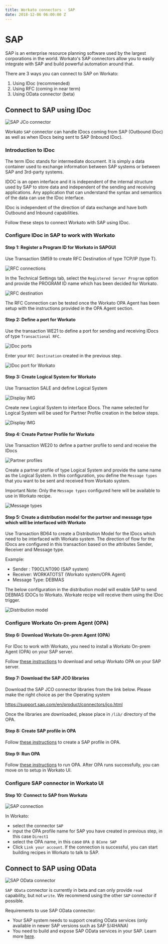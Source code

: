 ```yaml
---
title: Workato connectors - SAP
date: 2018-12-06 06:00:00 Z
---
```


# SAP
SAP is an enterprise resource planning software used by the largest corporations in the world. Workato's SAP connectors allow you to easily integrate with SAP and build powerful automation around that.

There are 3 ways you can connect to SAP on Workato:
1. Using IDoc (recommended)
2. Using RFC (coming in near term)
3. Using OData connector (beta)

## Connect to SAP using IDoc
![SAP JCo connector](/assets/images/connectors/sap/sap-jco.png)

Workato `SAP` connector can handle IDocs coming from SAP (Outbound IDoc) as well as when IDocs being sent to SAP (Inbound IDoc).

### Introduction to IDoc
The term IDoc stands for intermediate document. It is simply a data container used to exchange information between SAP systems or between SAP and 3rd-party systems.

IDOC is an open interface and it is independent of the internal structure used by SAP to store data and independent of the sending and receiving applications. Any application that can understand the syntax and semantics of the data can use the IDoc interface.

IDoc is independent of the direction of data exchange and have both Outbound and Inbound capabilities.

Follow these steps to connect Workato with SAP using IDoc.

### Configure IDoc in SAP to work with Workato
#### Step 1: Register a Program ID for Workato in SAPGUI
Use Transaction SM59 to create RFC Destination of type TCP/IP (type T).

![RFC connections](/assets/images/connectors/sap/rfc-connection.png)

In the Technical Settings tab, select the `Registered Server Program` option and provide the PROGRAM ID name which has been decided for Workato.

![RFC destination](/assets/images/connectors/sap/rfc-destination.png)

The RFC Connection can be tested once the Workato OPA Agent has been setup with the instructions provided in the OPA Agent section.

#### Step 2: Define a port for Workato
Use the transaction WE21 to define a port for sending and receiving IDocs of type `Transactional RFC`.

![IDoc ports](/assets/images/connectors/sap/idoc-ports.png)

Enter your `RFC Destination` created in the previous step.

![IDoc port for Workato](/assets/images/connectors/sap/idoc-port-workato.png)

#### Step 3: Create Logical System for Workato
Use Transaction SALE and define Logical System

![Display IMG](/assets/images/connectors/sap/display-img.png)

Create new Logical System to interface IDocs. The name selected for Logical System will be used for Partner Profile creation in the below steps.

![Display IMG](/assets/images/connectors/sap/logical-system.png)

#### Step 4: Create Partner Profile for Workato
Use Transaction WE20 to define a partner profile to send and receive the IDocs

![Partner profiles](/assets/images/connectors/sap/partner-profiles.png)

Create a partner profile of type Logical System and provide the same name as the Logical System. In this configuration, you define the `Message types` that you want to be sent and received from Workato system.

Important Note: Only the `Message types` configured here will be available to use in Workato recipe.

![Message types](/assets/images/connectors/sap/message-types.png)

#### Step 5: Create a distribution model for the partner and message type which will be interfaced with Workato
Use Transaction BD64 to create a Distribution Model for the IDocs which need to be interfaced with Workato system. The direction of flow for the IDocs are configured in this transaction based on the attributes Sender, Receiver and Message type.

Example:
- Sender : T90CLNT090 (SAP system)
- Receiver: WORKATOTST (Workato system/OPA Agent)
- Message Type: DEBMAS

The below configuration in the distribution model will enable SAP to send DEBMAS IDOCs to Workato. Workate recipe will receive them using the IDoc trigger.

![Distribution model](/assets/images/connectors/sap/distribution-model.png)

### Configure Workato On-prem Agent (OPA)
#### Step 6: Download Workato On-prem Agent (OPA)
For IDoc to work with Workato, you need to install a Workato On-prem Agent (OPA) on your SAP server.

Follow [these instructions](https://docs.workato.com/on-prem/setup.html) to download and setup Workato OPA on your SAP server.

#### Step 7: Download the SAP JCO libraries
Download the SAP JCO connector libraries from the link below. Please make the right choice as per the Operating system

https://support.sap.com/en/product/connectors/jco.html

Once the libraries are downloaded, please place in `/lib/` directory of the OPA.

#### Step 8: Create SAP profile in OPA
Follow [these instructions](https://docs.workato.com/on-prem/profile.html#sap-connection-profile) to create a SAP profile in OPA.

#### Step 9: Run OPA
Follow [these instructions](https://docs.workato.com/on-prem/run.html) to run OPA. After OPA runs successfully, you can move on to setup in Workato UI.

### Configure SAP connector in Workato UI
#### Step 10: Connect to SAP from Workato

![SAP connection](/assets/images/connectors/sap/sap-jco-connection.png)

In Workato:
- select the connector `SAP`
- input the OPA profile name for SAP you have created in previous step, in this case `Direct1`
- select the OPA name, in this case `OPA @ BCone SAP`
- Click `Link your account`. If the connection is successful, you can start building recipes in Workato to talk to SAP.

## Connect to SAP using OData
![SAP OData connector](/assets/images/connectors/sap/sap-odata.png)

`SAP OData` connector is currently in beta and can only provide `read` capability, but not `write`. We recommend using the other `SAP` connector if possible.

Requirements to use SAP OData connector:
- Your SAP system needs to support creating OData services (only available in newer SAP versions such as SAP S/4HANA)
- You need to build and expose SAP OData services in your SAP. Learn more [here](https://blogs.sap.com/2016/02/08/odata-everything-that-you-need-to-know-part-1/).

